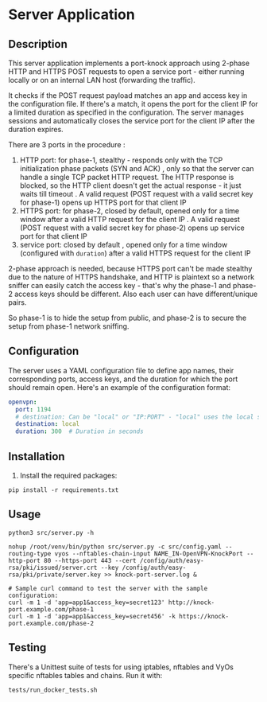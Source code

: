 
# Server Application

## Description
This server application implements a port-knock approach using 2-phase HTTP and HTTPS POST requests to open a service port - either running locally or on an internal LAN host (forwarding the traffic).

It checks if the POST request payload matches an app and access key in the configuration file. If there's a match, it opens the port for the client IP for a limited duration as specified in the configuration. The server manages sessions and automatically closes the service port for the client IP after the duration expires.

There are 3 ports in the procedure :
1. HTTP port: for phase-1, stealthy - responds only with the TCP initialization phase packets (SYN and ACK) , only so that the server can handle a single TCP packet HTTP request. The HTTP response is blocked, so the HTTP client doesn't get the actual response - it just waits till timeout . A valid request (POST request with a valid secret key for phase-1) opens up HTTPS port for that client IP
2. HTTPS port: for phase-2, closed by default, opened only for a time window  after a valid HTTP request for the client IP . A valid request (POST request with a valid secret key for phase-2) opens up service port for that client IP
3. service port: closed by default , opened only for a time window (configured with `duration`) after a valid HTTPS request for the client IP


2-phase approach is needed, because HTTPS port can't be made stealthy due to the nature of HTTPS handshake, and HTTP is plaintext so a network sniffer can easily catch the access key - that's why the phase-1 and phase-2 access keys should be different. Also each user can have different/unique pairs.

So phase-1 is to hide the setup from public, and phase-2 is to secure the setup from phase-1 network sniffing.

## Configuration
The server uses a YAML configuration file to define app names, their corresponding ports, access keys, and the duration for which the port should remain open. Here's an example of the configuration format:
```yaml
openvpn:
  port: 1194
  # destination: Can be "local" or "IP:PORT" - "local" uses the local server, "IP:PORT" forwards requests to the specified IP address and port
  destination: local
  duration: 300  # Duration in seconds
```

## Installation
1. Install the required packages:
```
pip install -r requirements.txt
```

## Usage
```
python3 src/server.py -h

nohup /root/venv/bin/python src/server.py -c src/config.yaml --routing-type vyos --nftables-chain-input NAME_IN-OpenVPN-KnockPort --http-port 80 --https-port 443 --cert /config/auth/easy-rsa/pki/issued/server.crt --key /config/auth/easy-rsa/pki/private/server.key >> knock-port-server.log &

# Sample curl command to test the server with the sample configuration:
curl -m 1 -d 'app=app1&access_key=secret123' http://knock-port.example.com/phase-1
curl -m 1 -d 'app=app1&access_key=secret456' -k https://knock-port.example.com/phase-2
```


## Testing
There's a Unittest suite of tests for using iptables, nftables and VyOs specific nftables tables and chains. Run it with:
```
tests/run_docker_tests.sh
```
